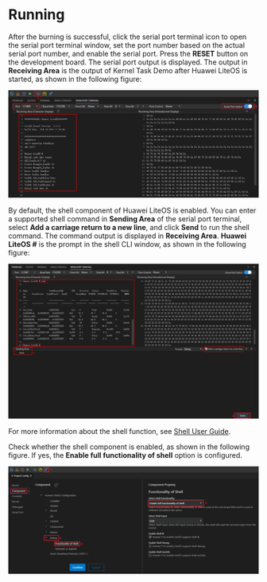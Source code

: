 # Running<a name="EN-US_TOPIC_0308937186"></a>

After the burning is successful, click the serial port terminal icon to open the serial port terminal window, set the port number based on the actual serial port number, and enable the serial port. Press the  **RESET**  button on the development board. The serial port output is displayed. The output in  **Receiving Area**  is the output of Kernel Task Demo after Huawei LiteOS is started, as shown in the following figure:

![](figures/st32_studio_run_liteos.png)

By default, the shell component of Huawei LiteOS is enabled. You can enter a supported shell command in  **Sending Area**  of the serial port terminal, select  **Add a carriage return to a new line**, and click  **Send**  to run the shell command. The command output is displayed in  **Receiving Area**.  **Huawei LiteOS \#**  is the prompt in the shell CLI window, as shown in the following figure:

![](figures/st32_studio_run_shell.png)

For more information about the shell function, see  [Shell User Guide](/shell/doc_en/README_EN.md).

Check whether the shell component is enabled, as shown in the following figure. If yes, the  **Enable full functionality of shell**  option is configured.

![](figures/st32_studio_select_shell.png)

